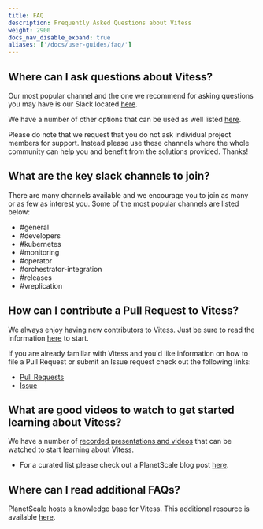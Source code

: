 ```yaml
---
title: FAQ
description: Frequently Asked Questions about Vitess
weight: 2900
docs_nav_disable_expand: true
aliases: ['/docs/user-guides/faq/']
---
```


## Where can I ask questions about Vitess?

Our most popular channel and the one we recommend for asking questions you may have is our Slack located [here](https://vitess.io/slack). 

We have a number of other options that can be used as well listed [here](https://vitess.io/community/). 

Please do note that we request that you do not ask individual project members for support. Instead please use these channels where the whole community can help you and benefit from the solutions provided. Thanks!

## What are the key slack channels to join?

There are many channels available and we encourage you to join as many or as few as interest you. Some of the most popular channels are listed below:

* #general
* #developers
* #kubernetes
* #monitoring
* #operator
* #orchestrator-integration
* #releases
* #vreplication

## How can I contribute a Pull Request to Vitess?

We always enjoy having new contributors to Vitess. Just be sure to read the information [here](https://vitess.io/docs/contributing/) to start.

If you are already familiar with Vitess and you'd like information on how to file a Pull Request or submit an Issue request check out the following links:

* [Pull Requests](https://vitess.io/docs/contributing/github-workflow/#sending-pull-requests)
* [Issue](https://vitess.io/docs/contributing/github-workflow/#submitting-issues)

## What are good videos to watch to get started learning about Vitess?

We have a number of [recorded presentations and videos](https://vitess.io/docs/resources/presentations/) that can be watched to start learning about Vitess.

* For a curated list please check out a PlanetScale blog post [here](https://www.planetscale.com/blog/videos-intro-to-vitess-its-powerful-capabilities-and-how-to-get-started).

## Where can I read additional FAQs?

PlanetScale hosts a knowledge base for Vitess. This additional resource is available [here](https://planetscale.freshdesk.com/support/solutions).
